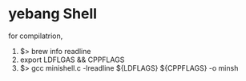 # yebang Shell

for compilatrion,
1. $> brew info readline
2. export LDFLGAS && CPPFLAGS
3. $> gcc minishell.c -lreadline ${LDFLAGS} ${CPPFLAGS} -o minsh
